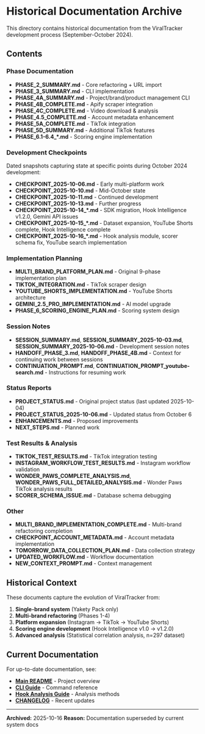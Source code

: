 # Historical Documentation Archive

This directory contains historical documentation from the ViralTracker development process (September-October 2024).

## Contents

### Phase Documentation
- **PHASE_2_SUMMARY.md** - Core refactoring + URL import
- **PHASE_3_SUMMARY.md** - CLI implementation
- **PHASE_4A_SUMMARY.md** - Project/brand/product management CLI
- **PHASE_4B_COMPLETE.md** - Apify scraper integration
- **PHASE_4C_COMPLETE.md** - Video download & analysis
- **PHASE_4.5_COMPLETE.md** - Account metadata enhancement
- **PHASE_5A_COMPLETE.md** - TikTok integration
- **PHASE_5D_SUMMARY.md** - Additional TikTok features
- **PHASE_6.1-6.4_*.md** - Scoring engine implementation

### Development Checkpoints
Dated snapshots capturing state at specific points during October 2024 development:
- **CHECKPOINT_2025-10-06.md** - Early multi-platform work
- **CHECKPOINT_2025-10-10.md** - Mid-October state
- **CHECKPOINT_2025-10-11.md** - Continued development
- **CHECKPOINT_2025-10-13.md** - Further progress
- **CHECKPOINT_2025-10-14_*.md** - SDK migration, Hook Intelligence v1.2.0, Gemini API issues
- **CHECKPOINT_2025-10-15_*.md** - Dataset expansion, YouTube Shorts complete, Hook Intelligence complete
- **CHECKPOINT_2025-10-16_*.md** - Hook analysis module, scorer schema fix, YouTube search implementation

### Implementation Planning
- **MULTI_BRAND_PLATFORM_PLAN.md** - Original 9-phase implementation plan
- **TIKTOK_INTEGRATION.md** - TikTok scraper design
- **YOUTUBE_SHORTS_IMPLEMENTATION.md** - YouTube Shorts architecture
- **GEMINI_2.5_PRO_IMPLEMENTATION.md** - AI model upgrade
- **PHASE_6_SCORING_ENGINE_PLAN.md** - Scoring system design

### Session Notes
- **SESSION_SUMMARY.md**, **SESSION_SUMMARY_2025-10-03.md**, **SESSION_SUMMARY_2025-10-06.md** - Development session notes
- **HANDOFF_PHASE_3.md**, **HANDOFF_PHASE_4B.md** - Context for continuing work between sessions
- **CONTINUATION_PROMPT.md**, **CONTINUATION_PROMPT_youtube-search.md** - Instructions for resuming work

### Status Reports
- **PROJECT_STATUS.md** - Original project status (last updated 2025-10-04)
- **PROJECT_STATUS_2025-10-06.md** - Updated status from October 6
- **ENHANCEMENTS.md** - Proposed improvements
- **NEXT_STEPS.md** - Planned work

### Test Results & Analysis
- **TIKTOK_TEST_RESULTS.md** - TikTok integration testing
- **INSTAGRAM_WORKFLOW_TEST_RESULTS.md** - Instagram workflow validation
- **WONDER_PAWS_COMPLETE_ANALYSIS.md**, **WONDER_PAWS_FULL_DETAILED_ANALYSIS.md** - Wonder Paws TikTok analysis results
- **SCORER_SCHEMA_ISSUE.md** - Database schema debugging

### Other
- **MULTI_BRAND_IMPLEMENTATION_COMPLETE.md** - Multi-brand refactoring completion
- **CHECKPOINT_ACCOUNT_METADATA.md** - Account metadata implementation
- **TOMORROW_DATA_COLLECTION_PLAN.md** - Data collection strategy
- **UPDATED_WORKFLOW.md** - Workflow documentation
- **NEW_CONTEXT_PROMPT.md** - Context management

## Historical Context

These documents capture the evolution of ViralTracker from:
1. **Single-brand system** (Yakety Pack only)
2. **Multi-brand refactoring** (Phases 1-4)
3. **Platform expansion** (Instagram → TikTok → YouTube Shorts)
4. **Scoring engine development** (Hook Intelligence v1.0 → v1.2.0)
5. **Advanced analysis** (Statistical correlation analysis, n=297 dataset)

## Current Documentation

For up-to-date documentation, see:
- **[Main README](../../README.md)** - Project overview
- **[CLI Guide](../CLI_GUIDE.md)** - Command reference
- **[Hook Analysis Guide](../HOOK_ANALYSIS_GUIDE.md)** - Analysis methods
- **[CHANGELOG](../../CHANGELOG.md)** - Recent updates

---

**Archived:** 2025-10-16
**Reason:** Documentation superseded by current system docs
